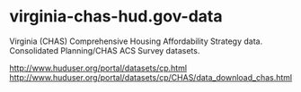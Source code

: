 # virginia-chas-hud.gov-data
Virginia (CHAS) Comprehensive Housing Affordability Strategy data.
Consolidated Planning/CHAS ACS Survey datasets.


http://www.huduser.org/portal/datasets/cp.html
http://www.huduser.org/portal/datasets/cp/CHAS/data_download_chas.html
